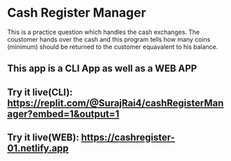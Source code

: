 # Cash Register Manager

This is a practice question which handles the cash exchanges. The coustomer hands over the cash and this program tells how many coins (minimum) should be returned to the customer equavalent to his balance.
## This app is a CLI App as well as a WEB APP

## Try it live(CLI): https://replit.com/@SurajRai4/cashRegisterManager?embed=1&output=1

## Try it live(WEB): https://cashregister-01.netlify.app